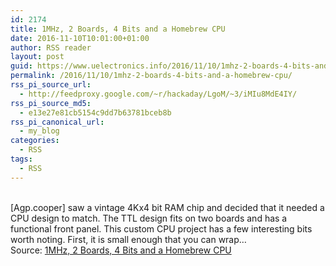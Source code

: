 ```yaml
---
id: 2174
title: 1MHz, 2 Boards, 4 Bits and a Homebrew CPU
date: 2016-11-10T10:01:00+01:00
author: RSS reader
layout: post
guid: https://www.uelectronics.info/2016/11/10/1mhz-2-boards-4-bits-and-a-homebrew-cpu/
permalink: /2016/11/10/1mhz-2-boards-4-bits-and-a-homebrew-cpu/
rss_pi_source_url:
  - http://feedproxy.google.com/~r/hackaday/LgoM/~3/iMIu8MdE4IY/
rss_pi_source_md5:
  - e13e27e81cb5154c9dd7b63781bceb8b
rss_pi_canonical_url:
  - my_blog
categories:
  - RSS
tags:
  - RSS
---
```

&#013;  
[Agp.cooper] saw a vintage 4Kx4 bit RAM chip and decided that it needed a CPU design to match. The TTL design fits on two boards and has a functional front panel. This custom CPU project has a few interesting bits worth noting. First, it is small enough that you can wrap…&#013;  
Source: <a href="http://feedproxy.google.com/~r/hackaday/LgoM/~3/iMIu8MdE4IY/" target="_blank">1MHz, 2 Boards, 4 Bits and a Homebrew CPU</a>